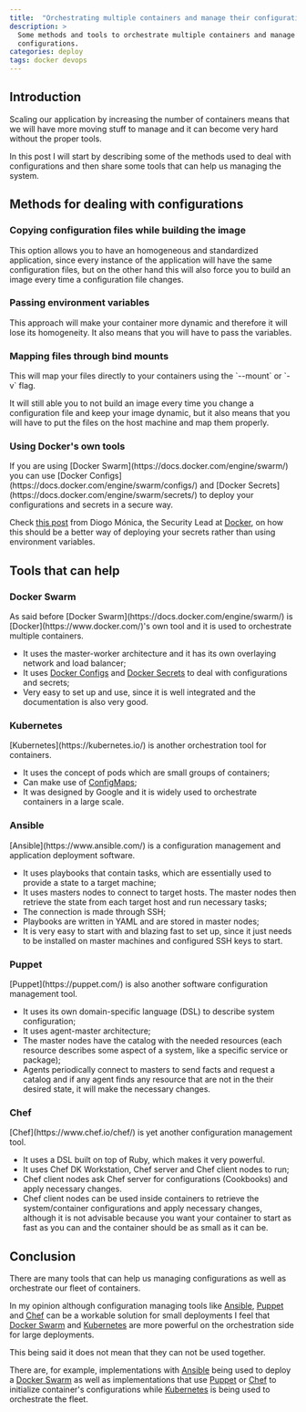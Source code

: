 ```yaml
---
title:  "Orchestrating multiple containers and manage their configurations"
description: >
  Some methods and tools to orchestrate multiple containers and manage their
  configurations.
categories: deploy
tags: docker devops
---
```

<h2>Introduction</h2>
Scaling our application by increasing the number of containers means that we
will have more moving stuff to manage and it can become very hard without the
proper tools.

In this post I will start by describing some of the methods used to deal with
configurations and then share some tools that can help us managing the system.

<h2>Methods for dealing with configurations</h2>
<h3>Copying configuration files while building the image</h3>
This option allows you to have an homogeneous and standardized application,
since every instance of the application will have the same configuration files,
but on the other hand this will also force you to build an image every time a
configuration file changes.

<h3>Passing environment variables</h3>
This approach will make your container more dynamic and therefore it will lose
its homogeneity. It also means that you will have to pass the variables.

<h3>Mapping files through bind mounts</h3>
This will map your files directly to your containers using the `--mount` or `-v`
flag.

It will still able you to not build an image every time you change a
configuration file and keep your image dynamic, but it also means that you will
have to put the files on the host machine and map them properly.

<h3>Using Docker's own tools</h3>
If you are using [Docker Swarm](https://docs.docker.com/engine/swarm/) you can
use [Docker Configs](https://docs.docker.com/engine/swarm/configs/) and [Docker
Secrets](https://docs.docker.com/engine/swarm/secrets/) to deploy your
configurations and secrets in a secure way.

Check [this post](https://diogomonica.com/2017/03/27/why-you-shouldnt-use-env-variables-for-secret-data/)
from Diogo Mónica, the Security Lead at [Docker](https://www.docker.com/), on
how this should be a better way of deploying your secrets rather than using
environment variables.

<h2>Tools that can help</h2>
<h3>Docker Swarm</h3>
As said before [Docker Swarm](https://docs.docker.com/engine/swarm/) is
[Docker](https://www.docker.com/)'s own tool and it is used to orchestrate
multiple containers.

* It uses the master-worker architecture and it has its own overlaying network
and load balancer;
* It uses [Docker Configs](https://docs.docker.com/engine/swarm/configs/) and
[Docker Secrets](https://docs.docker.com/engine/swarm/secrets/) to deal with
configurations and secrets;
* Very easy to set up and use, since it is well integrated and the documentation
is also very good.

<h3>Kubernetes</h3>
[Kubernetes](https://kubernetes.io/) is another orchestration tool for
containers.

* It uses the concept of pods which are small groups of containers;
* Can make use of [ConfigMaps](https://kubernetes.io/docs/tasks/configure-pod-container/configure-pod-configmap/);
* It was designed by Google and it is widely used to orchestrate containers in a
large scale.

<h3>Ansible</h3>
[Ansible](https://www.ansible.com/) is a configuration management and
application deployment software.

* It uses playbooks that contain tasks, which are essentially used to provide a
state to a target machine;
* It uses masters nodes to connect to target hosts. The master nodes then
retrieve the state from each target host and run necessary tasks;
* The connection is made through SSH;
* Playbooks are written in YAML and are stored in master nodes;
* It is very easy to start with and blazing fast to set up, since it just needs
to be installed on master machines and configured SSH keys to start.

<h3>Puppet</h3>
[Puppet](https://puppet.com/) is also another software configuration management
tool.

* It uses its own domain-specific language (DSL) to describe system
configuration;
* It uses agent-master architecture;
* The master nodes have the catalog with the needed resources (each resource
describes some aspect of a system, like a specific service or package);
* Agents periodically connect to masters to send facts and request a catalog and
if any agent finds any resource that are not in the their desired state, it will
make the necessary changes.

<h3>Chef</h3>
[Chef](https://www.chef.io/chef/) is yet another configuration management tool.

* It uses a DSL built on top of Ruby, which makes it very powerful.
* It uses Chef DK Workstation, Chef server and Chef client nodes to run;
* Chef client nodes ask Chef server for configurations (Cookbooks) and apply
necessary changes.
* Chef client nodes can be used inside containers to retrieve the system/container
configurations and apply necessary changes, although it is not advisable because
you want your container to start as fast as you can and the container should be
as small as it can be.

<h2>Conclusion</h2>
There are many tools that can help us managing configurations as well as
orchestrate our fleet of containers.

In my opinion although configuration managing tools like
[Ansible](https://www.ansible.com/), [Puppet](https://puppet.com/) and
[Chef](https://www.chef.io/chef/) can be a workable  solution for small
deployments I feel that [Docker Swarm](https://docs.docker.com/engine/swarm/)
and [Kubernetes](https://kubernetes.io/) are more powerful on the orchestration
side for large deployments.

This being said it does not mean that they can not be used together.

There are, for example, implementations with [Ansible](https://www.ansible.com/)
being used to deploy a [Docker Swarm](https://docs.docker.com/engine/swarm/) as
well as implementations that use [Puppet](https://puppet.com/) or
[Chef](https://www.chef.io/chef/) to initialize container's configurations
while [Kubernetes](https://kubernetes.io/) is being used to orchestrate the
fleet.
